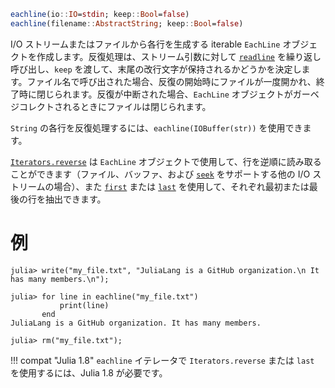 ```julia
eachline(io::IO=stdin; keep::Bool=false)
eachline(filename::AbstractString; keep::Bool=false)
```

I/O ストリームまたはファイルから各行を生成する iterable `EachLine` オブジェクトを作成します。反復処理は、ストリーム引数に対して [`readline`](@ref) を繰り返し呼び出し、`keep` を渡して、末尾の改行文字が保持されるかどうかを決定します。ファイル名で呼び出された場合、反復の開始時にファイルが一度開かれ、終了時に閉じられます。反復が中断された場合、`EachLine` オブジェクトがガーベジコレクトされるときにファイルは閉じられます。

`String` の各行を反復処理するには、`eachline(IOBuffer(str))` を使用できます。

[`Iterators.reverse`](@ref) は `EachLine` オブジェクトで使用して、行を逆順に読み取ることができます（ファイル、バッファ、および [`seek`](@ref) をサポートする他の I/O ストリームの場合）、また [`first`](@ref) または [`last`](@ref) を使用して、それぞれ最初または最後の行を抽出できます。

# 例

```jldoctest
julia> write("my_file.txt", "JuliaLang is a GitHub organization.\n It has many members.\n");

julia> for line in eachline("my_file.txt")
           print(line)
       end
JuliaLang is a GitHub organization. It has many members.

julia> rm("my_file.txt");
```

!!! compat "Julia 1.8"
    `eachline` イテレータで `Iterators.reverse` または `last` を使用するには、Julia 1.8 が必要です。

